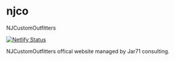 # njco
NJCustomOutfitters

[![Netlify Status](https://api.netlify.com/api/v1/badges/7754bb40-94ee-454a-b10e-a7367cee3713/deploy-status)](https://app.netlify.com/sites/njcustomoutfitters/deploys)

NJCustomOutfitters offical website managed by Jar71 consulting.